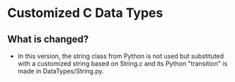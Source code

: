 # Customized C Data Types

## What is changed?
+ In this version, the string class from Python is not used but substituted with a customized string based on 
String.c and its Python "transition" is made in DataTypes/String.py. 
